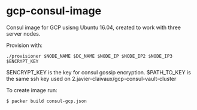 # gcp-consul-image

Consul image for GCP usisng Ubuntu 16.04, created to work with three server nodes.

Provision with:
```Console
./provisioner $NODE_NAME $DC_NAME $NODE_IP $NODE_IP2 $NODE_IP3 $ENCRYPT_KEY
```

$ENCRYPT_KEY is the key for consul gossip encryption.
$PATH_TO_KEY is the same ssh key used on 2.javier-claivaux/gcp-consul-vault-cluster

To create  image run:
```Console
$ packer build consul-gcp.json 

```

